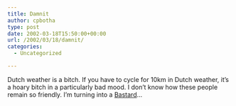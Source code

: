 ```yaml
---
title: Damnit
author: cpbotha
type: post
date: 2002-03-18T15:50:00+00:00
url: /2002/03/18/damnit/
categories:
  - Uncategorized

---
```

Dutch weather is a bitch. If you have to cycle for 10km in Dutch weather, it&#8217;s a hoary bitch in a particularly bad mood. I don&#8217;t know how these people remain so friendly. I&#8217;m turning into a [Bastard][1]&#8230;

 [1]: http://www.arrogantbastard.com/index2.html
